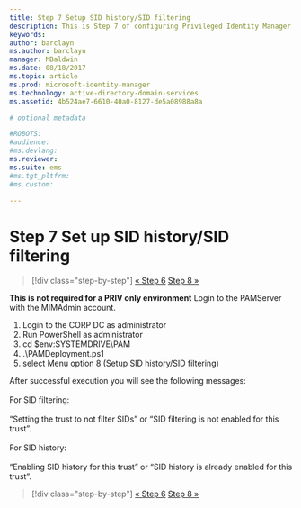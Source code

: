 ```yaml
---
title: Step 7 Setup SID history/SID filtering
description: This is Step 7 of configuring Privileged Identity Manager using scripts. This step covers setting up SID history/SID filtering.
keywords:
author: barclayn
ms.author: barclayn
manager: MBaldwin
ms.date: 08/18/2017
ms.topic: article
ms.prod: microsoft-identity-manager
ms.technology: active-directory-domain-services
ms.assetid: 4b524ae7-6610-40a0-8127-de5a08988a8a

# optional metadata

#ROBOTS:
#audience:
#ms.devlang:
ms.reviewer:
ms.suite: ems
#ms.tgt_pltfrm:
#ms.custom:

---
```


# Step 7 Set up SID history/SID filtering

> [!div class="step-by-step"]
> [« Step 6](sp1-step6-setup-pam-trust.md)
> [Step 8 »](sp1-step8-pam-deployment-verification.md)

**This is not required for a PRIV only environment**
Login to the PAMServer with the MIMAdmin account.

1. Login to the CORP DC as administrator
2. Run PowerShell as administrator
3. cd $env:SYSTEMDRIVE\PAM
4. .\PAMDeployment.ps1
5. select Menu option 8 (Setup SID history/SID filtering)

After successful execution you will see the following messages:<br/></br>
For SID filtering: <br/></br>
“Setting the trust to not filter SIDs” or “SID filtering is not enabled for this trust”. </br></br>
For SID history: </br></br>
“Enabling SID history for this trust” or “SID history is already enabled for this trust”.

> [!div class="step-by-step"]
> [« Step 6](sp1-step6-setup-pam-trust.md)
> [Step 8 »](sp1-step8-pam-deployment-verification.md)
